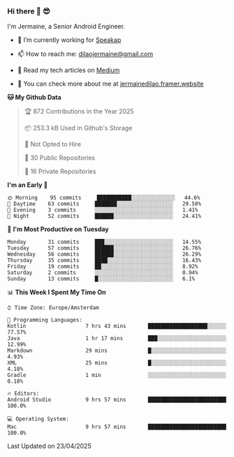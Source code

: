 ### Hi there 👋 😎
I'm Jermaine, a Senior Android Engineer.

- 🔭 I’m currently working for [Speakap](https://www.speakap.com/)

- 📫 How to reach me: dilaojermaine@gmail.com

- 📖 Read my tech articles on [Medium](https://jermainedilao.medium.com/)

- 👀 You can check more about me at [jermainedilao.framer.website](https://jermainedilao.framer.website)

<!--
**jermainedilao/jermainedilao** is a ✨ _special_ ✨ repository because its `README.md` (this file) appears on your GitHub profile.

Here are some ideas to get you started:

- 🔭 I’m currently working on ...
- 🌱 I’m currently learning ...
- 👯 I’m looking to collaborate on ...
- 🤔 I’m looking for help with ...
- 💬 Ask me about ...
- 📫 How to reach me: ...
- 😄 Pronouns: ...
- ⚡ Fun fact: ...
-->

<!--START_SECTION:waka-->
**🐱 My Github Data** 

> 🏆 872 Contributions in the Year 2025
 > 
> 📦 253.3 kB Used in Github's Storage 
 > 
> 🚫 Not Opted to Hire
 > 
> 📜 30 Public Repositories 
 > 
> 🔑 16 Private Repositories  
 > 
**I'm an Early 🐤** 

```text
🌞 Morning    95 commits     ███████████░░░░░░░░░░░░░░   44.6% 
🌆 Daytime    63 commits     ███████░░░░░░░░░░░░░░░░░░   29.58% 
🌃 Evening    3 commits      ░░░░░░░░░░░░░░░░░░░░░░░░░   1.41% 
🌙 Night      52 commits     ██████░░░░░░░░░░░░░░░░░░░   24.41%

```
📅 **I'm Most Productive on Tuesday** 

```text
Monday       31 commits     ███░░░░░░░░░░░░░░░░░░░░░░   14.55% 
Tuesday      57 commits     ██████░░░░░░░░░░░░░░░░░░░   26.76% 
Wednesday    56 commits     ██████░░░░░░░░░░░░░░░░░░░   26.29% 
Thursday     35 commits     ████░░░░░░░░░░░░░░░░░░░░░   16.43% 
Friday       19 commits     ██░░░░░░░░░░░░░░░░░░░░░░░   8.92% 
Saturday     2 commits      ░░░░░░░░░░░░░░░░░░░░░░░░░   0.94% 
Sunday       13 commits     █░░░░░░░░░░░░░░░░░░░░░░░░   6.1%

```


📊 **This Week I Spent My Time On** 

```text
⌚︎ Time Zone: Europe/Amsterdam

💬 Programming Languages: 
Kotlin                   7 hrs 43 mins       ███████████████████░░░░░░   77.57% 
Java                     1 hr 17 mins        ███░░░░░░░░░░░░░░░░░░░░░░   12.99% 
Markdown                 29 mins             █░░░░░░░░░░░░░░░░░░░░░░░░   4.93% 
XML                      25 mins             █░░░░░░░░░░░░░░░░░░░░░░░░   4.18% 
Gradle                   1 min               ░░░░░░░░░░░░░░░░░░░░░░░░░   0.18%

🔥 Editors: 
Android Studio           9 hrs 57 mins       █████████████████████████   100.0%

💻 Operating System: 
Mac                      9 hrs 57 mins       █████████████████████████   100.0%

```


 Last Updated on 23/04/2025
<!--END_SECTION:waka-->
